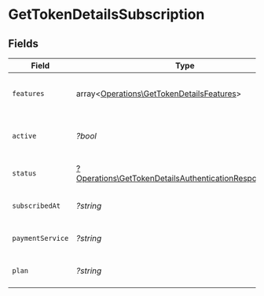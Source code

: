 # GetTokenDetailsSubscription


## Fields

| Field                                                                                                                             | Type                                                                                                                              | Required                                                                                                                          | Description                                                                                                                       | Example                                                                                                                           |
| --------------------------------------------------------------------------------------------------------------------------------- | --------------------------------------------------------------------------------------------------------------------------------- | --------------------------------------------------------------------------------------------------------------------------------- | --------------------------------------------------------------------------------------------------------------------------------- | --------------------------------------------------------------------------------------------------------------------------------- |
| `features`                                                                                                                        | array<[Operations\GetTokenDetailsFeatures](../../Models/Operations/GetTokenDetailsFeatures.md)>                                   | :heavy_minus_sign:                                                                                                                | List of features allowed on your Plex Pass subscription                                                                           |                                                                                                                                   |
| `active`                                                                                                                          | *?bool*                                                                                                                           | :heavy_minus_sign:                                                                                                                | If the account's Plex Pass subscription is active                                                                                 | true                                                                                                                              |
| `status`                                                                                                                          | [?Operations\GetTokenDetailsAuthenticationResponseStatus](../../Models/Operations/GetTokenDetailsAuthenticationResponseStatus.md) | :heavy_minus_sign:                                                                                                                | String representation of subscriptionActive                                                                                       | Inactive                                                                                                                          |
| `subscribedAt`                                                                                                                    | *?string*                                                                                                                         | :heavy_minus_sign:                                                                                                                | Date the account subscribed to Plex Pass                                                                                          | 2021-04-12T18:21:12Z                                                                                                              |
| `paymentService`                                                                                                                  | *?string*                                                                                                                         | :heavy_minus_sign:                                                                                                                | Payment service used for your Plex Pass subscription                                                                              |                                                                                                                                   |
| `plan`                                                                                                                            | *?string*                                                                                                                         | :heavy_minus_sign:                                                                                                                | Name of Plex Pass subscription plan                                                                                               |                                                                                                                                   |